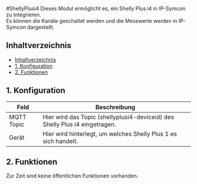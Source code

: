 #ShellyPlusi4
   Dieses Modul ermöglicht es, ein Shelly Plus i4 in IP-Symcon zu integrieren.\
   Es können die Kanäle geschaltet werden und die Messwerte werden in IP-Symcon dargestellt.   
    
## Inhaltverzeichnis
- [Inhaltverzeichnis](#inhaltverzeichnis)
- [1. Konfiguration](#1-konfiguration)
- [2. Funktionen](#2-funktionen)
   
## 1. Konfiguration
   
   Feld | Beschreibung
   ------------ | ----------------
   MQTT Topic | Hier wird das Topic (shellyplusi4-deviceid) des Shelly Plus i4 eingetragen.
   Gerät      | Hier wird hinterlegt, um welches Shelly Plus 1 es sich handelt.
   
## 2. Funktionen
   Zur Zeit sind keine öffentlichen Funktionen vorhanden.